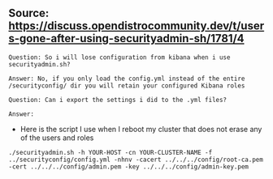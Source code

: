 ## Source: https://discuss.opendistrocommunity.dev/t/users-gone-after-using-securityadmin-sh/1781/4

```
Question: So i will lose configuration from kibana when i use securityadmin.sh?

Answer: No, if you only load the config.yml instead of the entire /securityconfig/ dir you will retain your configured Kibana roles
```

``` 
Question: Can i export the settings i did to the .yml files?

Answer: 

```

- Here is the script I use when I reboot my cluster that does not erase any of the users and roles
```
./securityadmin.sh -h YOUR-HOST -cn YOUR-CLUSTER-NAME -f ../securityconfig/config.yml -nhnv -cacert ../../../config/root-ca.pem -cert ../../../config/admin.pem -key ../../../config/admin-key.pem
```


